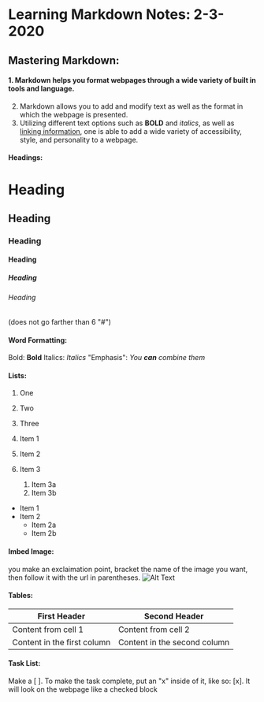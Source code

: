 # Learning Markdown Notes: 2-3-2020

## Mastering Markdown:

#### 1. Markdown helps you format webpages through a wide variety of built in tools and language.
2. Markdown allows you to add and modify text as well as the format in which the webpage is presented.
3. Utilizing different text options such as **BOLD** and _italics_, as well as [linking information](https://guides.github.com/features/mastering-markdown/), one is able to add a wide variety of accessibility, style, and personality to a webpage.

#### Headings:
# Heading
## Heading
### Heading
#### Heading
##### Heading
###### Heading
(does not go farther than 6 "#")

#### Word Formatting:
Bold: **Bold**
Italics: _Italics_
"Emphasis": _You **can** combine them_

#### Lists:
1. One
2. Two
3. Three

1. Item 1
1. Item 2
1. Item 3
   1. Item 3a
   1. Item 3b
   
* Item 1
* Item 2
  * Item 2a
  * Item 2b

#### Imbed Image:
you make an exclaimation point, bracket the name of the image you want, then follow it with the url in parentheses. ![Alt Text](url)

#### Tables:
First Header | Second Header
------------ | -------------
Content from cell 1 | Content from cell 2
Content in the first column | Content in the second column

#### Task List:
Make a [ ]. To make the task complete, put an "x" inside of it, like so: [x].
It will look on the webpage like a checked block


